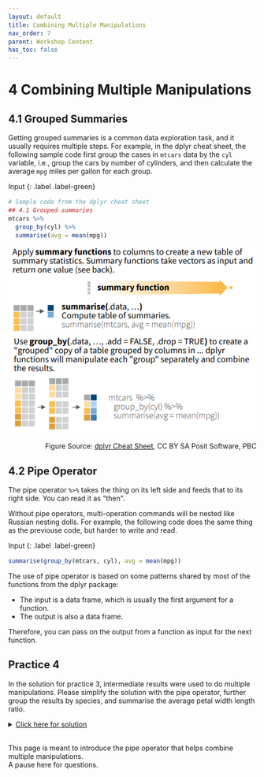 ```yaml
---
layout: default  
title: Combining Multiple Manipulations  
nav_order: 7  
parent: Workshop Content  
has_toc: false  
---
```


# 4 Combining Multiple Manipulations 

## 4.1 Grouped Summaries

Getting grouped summaries is a common data exploration task, and it usually requires multiple steps. For example, in the dplyr cheat sheet, the following sample code first group the cases in `mtcars` data by the `cyl` variable, i.e., group the cars by number of cylinders, and then calculate the average `mpg` miles per gallon for each group. 

Input
{: .label .label-green}
```r
# Sample code from the dplyr cheat sheet
## 4.1 Grouped summaries
mtcars %>%
  group_by(cyl) %>%
  summarise(avg = mean(mpg))
```

![implicit](images/summarise_cases.png)
![implicit](images/grouped_summary.png)
<div style="text-align: right">
	<p>Figure Source: <a href="https://raw.githubusercontent.com/rstudio/cheatsheets/main/data-transformation.pdf">dplyr Cheat Sheet</a>, CC BY SA Posit Software, PBC</p>
</div>


## 4.2 Pipe Operator

The pipe operator `%>%` takes the thing on its left side and feeds that to its right side. You can read it as "then".

Without pipe operators, multi-operation commands will be nested like Russian nesting dolls. For example, the following code does the same thing as the previouse code, but harder to write and read.

Input
{: .label .label-green}
```r
summarise(group_by(mtcars, cyl), avg = mean(mpg))
```

The use of pipe operator is based on some patterns shared by most of the functions from the dplyr package:
* The input is a data frame, which is usually the first argument for a function.
* The output is also a data frame.  

Therefore, you can pass on the output from a function as input for the next function.

## Practice 4
In the solution for practice 3, intermediate results were used to do multiple manipulations. Please simplify the solution with the pipe operator, further group the results by species, and summarise the average petal width length ratio.
<details>
	<summary><u>Click here for solution</u></summary>
	<div style="border: thin grey 1px; background-color: #eeebee; padding:15px;">
		<p>
		iris %>% <br>
          select(Species, Petal.Width, Petal.Length) %>% <br>
          mutate(Petal.Width.Length.Ratio = Petal.Width/Petal.Length) %>% <br>
          select(Species, Petal.Width.Length.Ratio) %>% <br>
          group_by(Species) %>% <br>
          summarise(ave_ratio = mean(Petal.Width.Length.Ratio))
		</p>
    </div>
</details> 
&nbsp;    
&nbsp;    



This page is meant to introduce the pipe operator that helps combine multiple manipulations.  
A pause here for questions.
